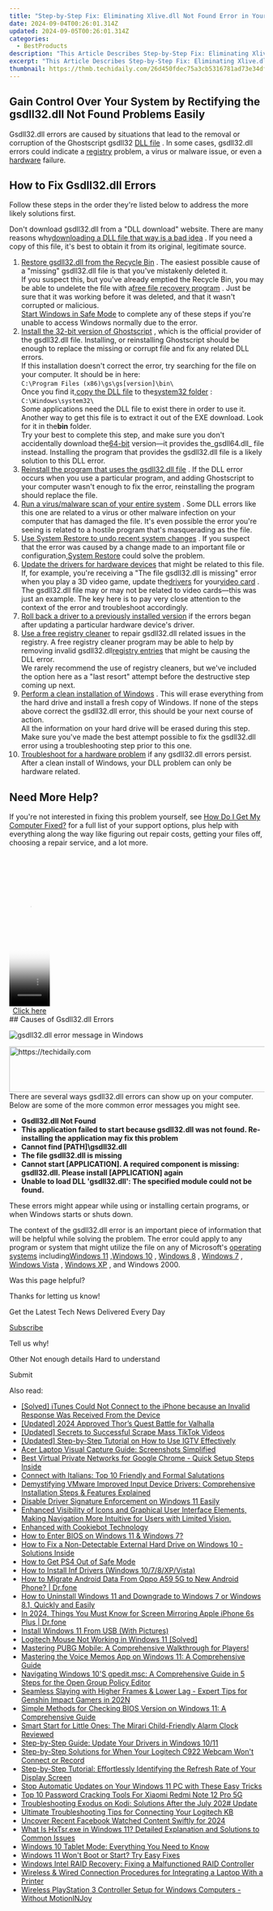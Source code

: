 ```yaml
---
title: "Step-by-Step Fix: Eliminating Xlive.dll Not Found Error in Your System – A User’s Handbook"
date: 2024-09-04T00:26:01.314Z
updated: 2024-09-05T00:26:01.314Z
categories:
  - BestProducts
description: "This Article Describes Step-by-Step Fix: Eliminating Xlive.dll Not Found Error in Your System – A User’s Handbook"
excerpt: "This Article Describes Step-by-Step Fix: Eliminating Xlive.dll Not Found Error in Your System – A User’s Handbook"
thumbnail: https://thmb.techidaily.com/26d450fdec75a3cb5316781ad73e34df68fc7b736cd85313bb608d818166317c.jpg
---
```


## Gain Control Over Your System by Rectifying the gsdll32.dll Not Found Problems Easily
 Gsdll32.dll errors are caused by situations that lead to the removal or corruption of the Ghostscript gsdll32 [DLL file](https://www.lifewire.com/what-is-a-dll-file-2625852) . In some cases, gsdll32.dll errors could indicate a [registry](https://www.lifewire.com/windows-registry-2625992) problem, a virus or malware issue, or even a [hardware](https://www.lifewire.com/computer-hardware-2625895) failure.

## How to Fix Gsdll32.dll Errors

 Follow these steps in the order they're listed below to address the more likely solutions first.

 Don't download gsdll32.dll from a "DLL download" website. There are many reasons why[downloading a DLL file that way is a bad idea](https://www.lifewire.com/important-reasons-not-to-download-dll-files-2624455) . If you need a copy of this file, it's best to obtain it from its original, legitimate source.

1. [Restore gsdll32.dll from the Recycle Bin](https://www.lifewire.com/how-to-restore-deleted-files-from-the-recycle-bin-2624515) . The easiest possible cause of a "missing" gsdll32.dll file is that you've mistakenly deleted it.  
 If you suspect this, but you've already emptied the Recycle Bin, you may be able to undelete the file with a[free file recovery program](https://www.lifewire.com/free-data-recovery-software-tools-2622893) . Just be sure that it was working before it was deleted, and that it wasn't corrupted or malicious.  
[Start Windows in Safe Mode](https://www.lifewire.com/how-do-i-start-windows-in-safe-mode-2624480) to complete any of these steps if you're unable to access Windows normally due to the error.
2. [Install the 32-bit version of Ghostscript](https://ghostscript.com/releases/gsdnld.html) , which is the official provider of the gsdll32.dll file. Installing, or reinstalling Ghostscript should be enough to replace the missing or corrupt file and fix any related DLL errors.  
 If this installation doesn't correct the error, try searching for the file on your computer. It should be in here:  
 `C:\Program Files (x86)\gs\gs[version]\bin\`  
 Once you find it,[copy the DLL file](https://www.lifewire.com/how-do-i-copy-a-file-in-windows-2619210) to the[system32 folder](https://www.lifewire.com/what-is-system-32-4684415) :  
 `C:\Windows\system32\`  
 Some applications need the DLL file to exist there in order to use it.  
 Another way to get this file is to extract it out of the EXE download. Look for it in the**bin** folder.  
 Try your best to complete this step, and make sure you don't accidentally download the[64-bit](https://www.lifewire.com/32-bit-64-bit-2624554) version—it provides the_gsdll64.dll_ file instead. Installing the program that provides the gsdll32.dll file is a likely solution to this DLL error.
3. [Reinstall the program that uses the gsdll32.dll file](https://www.lifewire.com/what-is-the-proper-way-to-reinstall-a-software-program-2624478) . If the DLL error occurs when you use a particular program, and adding Ghostscript to your computer wasn't enough to fix the error, reinstalling the program should replace the file.
4. [Run a virus/malware scan of your entire system](https://www.lifewire.com/properly-scan-your-computer-for-viruses-and-other-malware-2624526) . Some DLL errors like this one are related to a virus or other malware infection on your computer that has damaged the file. It's even possible the error you're seeing is related to a hostile program that's masquerading as the file.
5. [Use System Restore to undo recent system changes](https://www.lifewire.com/how-to-use-system-restore-in-windows-2626131) . If you suspect that the error was caused by a change made to an important file or configuration,[System Restore](https://www.lifewire.com/what-is-system-restore-2626022) could solve the problem.
6. [Update the drivers for hardware devices](https://www.lifewire.com/how-to-update-drivers-in-windows-2619214) that might be related to this file. If, for example, you're receiving a "The file gsdll32.dll is missing" error when you play a 3D video game, update the[drivers](https://www.lifewire.com/what-is-a-device-driver-2625796) for your[video card](https://www.lifewire.com/what-is-a-video-card-2618161) .  
 The gsdll32.dll file may or may not be related to video cards—this was just an example. The key here is to pay very close attention to the context of the error and troubleshoot accordingly.
7. [Roll back a driver to a previously installed version](https://www.lifewire.com/how-to-roll-back-a-driver-in-windows-2619217) if the errors began after updating a particular hardware device's driver.
8. [Use a free registry cleaner](https://www.lifewire.com/free-registry-cleaners-2626176) to repair gsdll32.dll related issues in the registry. A free registry cleaner program may be able to help by removing invalid gsdll32.dll[registry entries](https://www.lifewire.com/what-is-a-registry-key-2625999) that might be causing the DLL error.  
 We rarely recommend the use of registry cleaners, but we've included the option here as a "last resort" attempt before the destructive step coming up next.
9. [Perform a clean installation of Windows](https://www.lifewire.com/how-to-clean-install-windows-2624904) . This will erase everything from the hard drive and install a fresh copy of Windows. If none of the steps above correct the gsdll32.dll error, this should be your next course of action.  
 All the information on your hard drive will be erased during this step. Make sure you've made the best attempt possible to fix the gsdll32.dll error using a troubleshooting step prior to this one.
10. [Troubleshoot for a hardware problem](https://www.lifewire.com/fix-a-dll-issue-caused-by-a-hardware-problem-2624493) if any gsdll32.dll errors persist. After a clean install of Windows, your DLL problem can only be hardware related.

## Need More Help?

 If you're not interested in fixing this problem yourself, see [How Do I Get My Computer Fixed?](https://www.lifewire.com/how-do-i-get-my-computer-fixed-2625167) for a full list of your support options, plus help with everything along the way like figuring out repair costs, getting your files off, choosing a repair service, and a lot more.

<!-- affiliate ads begin -->
<span id="1976998">
					<video width="80" height="300" style="cursor:pointer"
           poster="//a.impactradius-go.com/display-clicktoplayimage/1976998.png"
           onclick="if(!this.playClicked){this.play();this.setAttribute('controls',true);this.playClicked=true;}">
	   <source src="//a.impactradius-go.com/display-ad/22993-1976998">
	   <img src="//a.impactradius-go.com/display-clicktoplayimage/1976998.png" style="border: none; height: 100%; width: 100%; object-fit: contain">
	</video>
	<div style="width:80px;text-align:center"><a href="javascript:window.open(decodeURIComponent('https%3A%2F%2Fhomestyler.sjv.io%2Fc%2F5597632%2F1976998%2F22993'), '_blank');void(0);">Click here</a></div>
</span>
<img height="0" width="0" src="https://imp.pxf.io/i/5597632/1976998/22993" style="position:absolute;visibility:hidden;" border="0" />
<!-- affiliate ads end -->
## Causes of Gsdll32.dll Errors

![gsdll32.dll error message in Windows](https://www.lifewire.com/thmb/oAk7d9d2DvhyKhRGI3o9zMkBx4s=/1500x0/filters:no_upscale():max_bytes(150000):strip_icc():format(webp)/gsdll32-dll-error-message-5a83031bff1b7800374c6fe9.png)

<!-- affiliate ads begin -->
<a href="https://appsumo.8odi.net/c/5597632/2068433/7443" target="_top" id="2068433">
  <img src="//a.impactradius-go.com/display-ad/7443-2068433" border="0" alt="https://techidaily.com" width="728" height="90"/>
</a>
<img height="0" width="0" src="https://appsumo.8odi.net/i/5597632/2068433/7443" style="position:absolute;visibility:hidden;" border="0" />
<!-- affiliate ads end -->
 There are several ways gsdll32.dll errors can show up on your computer. Below are some of the more common error messages you might see.

* **Gsdll32.dll Not Found**
* **This application failed to start because gsdll32.dll was not found. Re-installing the application may fix this problem**
* **Cannot find \[PATH\]\\gsdll32.dll**
* **The file gsdll32.dll is missing**
* **Cannot start \[APPLICATION\]. A required component is missing: gsdll32.dll. Please install \[APPLICATION\] again**
* **Unable to load DLL 'gsdll32.dll': The specified module could not be found.**

 These errors might appear while using or installing certain programs, or when Windows starts or shuts down.

 The context of the gsdll32.dll error is an important piece of information that will be helpful while solving the problem. The error could apply to any program or system that might utilize the file on any of Microsoft's [operating systems](https://www.lifewire.com/operating-systems-2625912) including[Windows 11](https://www.lifewire.com/windows-11-5188930) ,[Windows 10](https://www.lifewire.com/windows-10-2626217) , [Windows 8](https://www.lifewire.com/windows-8-2626235) , [Windows 7](https://www.lifewire.com/windows-7-2626265) , [Windows Vista](https://www.lifewire.com/windows-vista-2626311) , [Windows XP](https://www.lifewire.com/windows-xp-2626354) , and Windows 2000.

Was this page helpful?

Thanks for letting us know!

 Get the Latest Tech News Delivered Every Day

[Subscribe](https://www.lifewire.com/#)

Tell us why!

 Other  Not enough details  Hard to understand

 Submit

<ins class="adsbygoogle"
     style="display:block"
     data-ad-format="autorelaxed"
     data-ad-client="ca-pub-7571918770474297"
     data-ad-slot="1223367746"></ins>



<ins class="adsbygoogle"
     style="display:block"
     data-ad-client="ca-pub-7571918770474297"
     data-ad-slot="8358498916"
     data-ad-format="auto"
     data-full-width-responsive="true"></ins>

<span class="atpl-alsoreadstyle">Also read:</span>
<div><ul>
<li><a href="https://techno-recovery.techidaily.com/solved-itunes-could-not-connect-to-the-iphone-because-an-invalid-response-was-received-from-the-device/"><u>[Solved] iTunes Could Not Connect to the iPhone because an Invalid Response Was Received From the Device</u></a></li>
<li><a href="https://screen-capture.techidaily.com/updated-2024-approved-thors-quest-battle-for-valhalla/"><u>[Updated] 2024 Approved  Thor’s Quest  Battle for Valhalla</u></a></li>
<li><a href="https://extra-skills.techidaily.com/updated-secrets-to-successful-scrape-mass-tiktok-videos/"><u>[Updated] Secrets to Successful Scrape  Mass TikTok Videos</u></a></li>
<li><a href="https://instagram-clips.techidaily.com/updated-step-by-step-tutorial-on-how-to-use-igtv-effectively/"><u>[Updated] Step-by-Step Tutorial on How to Use IGTV Effectively</u></a></li>
<li><a href="https://techno-recovery.techidaily.com/acer-laptop-visual-capture-guide-screenshots-simplified/"><u>Acer Laptop Visual Capture Guide: Screenshots Simplified</u></a></li>
<li><a href="https://techno-recovery.techidaily.com/1723808135079-best-virtual-private-networks-for-google-chrome-quick-setup-steps-inside/"><u>Best Virtual Private Networks for Google Chrome - Quick Setup Steps Inside</u></a></li>
<li><a href="https://mondly-stories.techidaily.com/connect-with-italians-top-10-friendly-and-formal-salutations/"><u>Connect with Italians: Top 10 Friendly and Formal Salutations</u></a></li>
<li><a href="https://techno-recovery.techidaily.com/demystifying-vmware-improved-input-device-drivers-comprehensive-installation-steps-and-features-explained/"><u>Demystifying VMware Improved Input Device Drivers: Comprehensive Installation Steps & Features Explained</u></a></li>
<li><a href="https://techno-recovery.techidaily.com/1723808348085-disable-driver-signature-enforcement-on-windows-11-easily/"><u>Disable Driver Signature Enforcement on Windows 11 Easily</u></a></li>
<li><a href="https://techno-recovery.techidaily.com/1723808193530-enhanced-visibility-of-icons-and-graphical-user-interface-elements-making-navigation-more-intuitive-for-users-with-limited-vision/"><u>Enhanced Visibility of Icons and Graphical User Interface Elements, Making Navigation More Intuitive for Users with Limited Vision.</u></a></li>
<li><a href="https://some-techniques.techidaily.com/enhanced-with-cookiebot-technology/"><u>Enhanced with Cookiebot Technology</u></a></li>
<li><a href="https://techno-recovery.techidaily.com/how-to-enter-bios-on-windows-11-and-windows-7/"><u>How to Enter BIOS on Windows 11 & Windows 7?</u></a></li>
<li><a href="https://techno-recovery.techidaily.com/how-to-fix-a-non-detectable-external-hard-drive-on-windows-10-solutions-inside/"><u>How to Fix a Non-Detectable External Hard Drive on Windows 10 - Solutions Inside</u></a></li>
<li><a href="https://techno-recovery.techidaily.com/how-to-get-ps4-out-of-safe-mode/"><u>How to Get PS4 Out of Safe Mode</u></a></li>
<li><a href="https://techno-recovery.techidaily.com/how-to-install-inf-drivers-windows-1078xpvista/"><u>How to Install Inf Drivers (Windows 10/7/8/XP/Vista)</u></a></li>
<li><a href="https://blog-min.techidaily.com/how-to-migrate-android-data-from-oppo-a59-5g-to-new-android-phone-drfone-by-drfone-transfer-from-android-transfer-from-android/"><u>How to Migrate Android Data From Oppo A59 5G to New Android Phone? | Dr.fone</u></a></li>
<li><a href="https://techno-recovery.techidaily.com/1723808164826-how-to-uninstall-windows-11-and-downgrade-to-windows-7-or-windows-81-quickly-and-easily/"><u>How to Uninstall Windows 11 and Downgrade to Windows 7 or Windows 8.1, Quickly and Easily</u></a></li>
<li><a href="https://screen-mirror.techidaily.com/in-2024-things-you-must-know-for-screen-mirroring-apple-iphone-6s-plus-drfone-by-drfone-ios/"><u>In 2024, Things You Must Know for Screen Mirroring Apple iPhone 6s Plus | Dr.fone</u></a></li>
<li><a href="https://techno-recovery.techidaily.com/install-windows-11-from-usb-with-pictures/"><u>Install Windows 11 From USB (With Pictures)</u></a></li>
<li><a href="https://techno-recovery.techidaily.com/logitech-mouse-not-working-in-windows-11-solved/"><u>Logitech Mouse Not Working in Windows 11 [Solved]</u></a></li>
<li><a href="https://techno-recovery.techidaily.com/1723807936474-mastering-pubg-mobile-a-comprehensive-walkthrough-for-players/"><u>Mastering PUBG Mobile: A Comprehensive Walkthrough for Players!</u></a></li>
<li><a href="https://techno-recovery.techidaily.com/mastering-the-voice-memos-app-on-windows-11-a-comprehensive-guide/"><u>Mastering the Voice Memos App on Windows 11: A Comprehensive Guide</u></a></li>
<li><a href="https://techno-recovery.techidaily.com/navigating-windows-10s-gpeditmsc-a-comprehensive-guide-in-5-steps-for-the-open-group-policy-editor/"><u>Navigating Windows 10'S gpedit.msc: A Comprehensive Guide in 5 Steps for the Open Group Policy Editor</u></a></li>
<li><a href="https://techno-recovery.techidaily.com/seamless-slaying-with-higher-frames-and-lower-lag-expert-tips-for-genshin-impact-gamers-in-202n/"><u>Seamless Slaying with Higher Frames & Lower Lag - Expert Tips for Genshin Impact Gamers in 202N</u></a></li>
<li><a href="https://techno-recovery.techidaily.com/simple-methods-for-checking-bios-version-on-windows-11-a-comprehensive-guide/"><u>Simple Methods for Checking BIOS Version on Windows 11: A Comprehensive Guide</u></a></li>
<li><a href="https://buynow-reviews.techidaily.com/smart-start-for-little-ones-the-mirari-child-friendly-alarm-clock-reviewed/"><u>Smart Start for Little Ones: The Mirari Child-Friendly Alarm Clock Reviewed</u></a></li>
<li><a href="https://techno-recovery.techidaily.com/step-by-step-guide-update-your-drivers-in-windows-1011/"><u>Step-by-Step Guide: Update Your Drivers in Windows 10/11</u></a></li>
<li><a href="https://techno-recovery.techidaily.com/step-by-step-solutions-for-when-your-logitech-c922-webcam-wont-connect-or-record/"><u>Step-by-Step Solutions for When Your Logitech C922 Webcam Won't Connect or Record</u></a></li>
<li><a href="https://techno-recovery.techidaily.com/step-by-step-tutorial-effortlessly-identifying-the-refresh-rate-of-your-display-screen/"><u>Step-by-Step Tutorial: Effortlessly Identifying the Refresh Rate of Your Display Screen</u></a></li>
<li><a href="https://techno-recovery.techidaily.com/stop-automatic-updates-on-your-windows-11-pc-with-these-easy-tricks/"><u>Stop Automatic Updates on Your Windows 11 PC with These Easy Tricks</u></a></li>
<li><a href="https://unlock-android.techidaily.com/top-10-password-cracking-tools-for-xiaomi-redmi-note-12-pro-5g-by-drfone-android/"><u>Top 10 Password Cracking Tools For Xiaomi Redmi Note 12 Pro 5G</u></a></li>
<li><a href="https://techno-recovery.techidaily.com/troubleshooting-exodus-on-kodi-solutions-after-the-july-202-update/"><u>Troubleshooting Exodus on Kodi: Solutions After the July 202# Update</u></a></li>
<li><a href="https://techno-recovery.techidaily.com/ultimate-troubleshooting-tips-for-connecting-your-logitech-kb/"><u>Ultimate Troubleshooting Tips for Connecting Your Logitech KB</u></a></li>
<li><a href="https://facebook-clips.techidaily.com/uncover-recent-facebook-watched-content-swiftly-for-2024/"><u>Uncover Recent Facebook Watched Content Swiftly for 2024</u></a></li>
<li><a href="https://techno-recovery.techidaily.com/what-is-hxtsrexe-in-windows-11-detailed-explanation-and-solutions-to-common-issues/"><u>What Is HxTsr.exe in Windows 11? Detailed Explanation and Solutions to Common Issues</u></a></li>
<li><a href="https://techno-recovery.techidaily.com/windows-10-tablet-mode-everything-you-need-to-know/"><u>Windows 10 Tablet Mode: Everything You Need to Know</u></a></li>
<li><a href="https://techno-recovery.techidaily.com/1723808068092-windows-11-wont-boot-or-start-try-easy-fixes/"><u>Windows 11 Won't Boot or Start? Try Easy Fixes</u></a></li>
<li><a href="https://techno-recovery.techidaily.com/windows-intel-raid-recovery-fixing-a-malfunctioned-raid-controller/"><u>Windows Intel RAID Recovery: Fixing a Malfunctioned RAID Controller</u></a></li>
<li><a href="https://techno-recovery.techidaily.com/wireless-and-wired-connection-procedures-for-integrating-a-laptop-with-a-printer/"><u>Wireless & Wired Connection Procedures for Integrating a Laptop With a Printer</u></a></li>
<li><a href="https://techno-recovery.techidaily.com/wireless-playstation-3-controller-setup-for-windows-computers-without-motioninjoy/"><u>Wireless PlayStation 3 Controller Setup for Windows Computers - Without MotionINJoy</u></a></li>
</ul></div>
